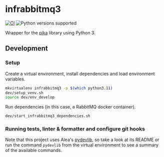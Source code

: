 # infrabbitmq3

[![CI](https://github.com/aleasoluciones/infrabbitmq3/actions/workflows/ci.yml/badge.svg)](https://github.com/aleasoluciones/infrabbitmq3/actions/workflows/ci.yml)
![Python versions supported](https://img.shields.io/badge/supports%20python-3.9%20|%203.10%20|%203.11-blue.svg)


Wrapper for the [pika](https://pika.readthedocs.io/en/stable/) library using Python 3.

## Development

### Setup

Create a virtual environment, install dependencies and load environment variables.

```sh
mkvirtualenv infrabbitmq3 -p $(which python3.11)
dev/setup_venv.sh
source dev/env_develop
```

Run dependencies (in this case, a RabbitMQ docker container).

```sh
dev/start_infrabbitmq3_dependencies.sh
```

### Running tests, linter & formatter and configure git hooks

Note that this project uses Alea's [pydevlib](https://github.com/aleasoluciones/pydevlib), so take a look at its README or run the command `pydevlib` from the virtual environment to see a summary of the available commands.
